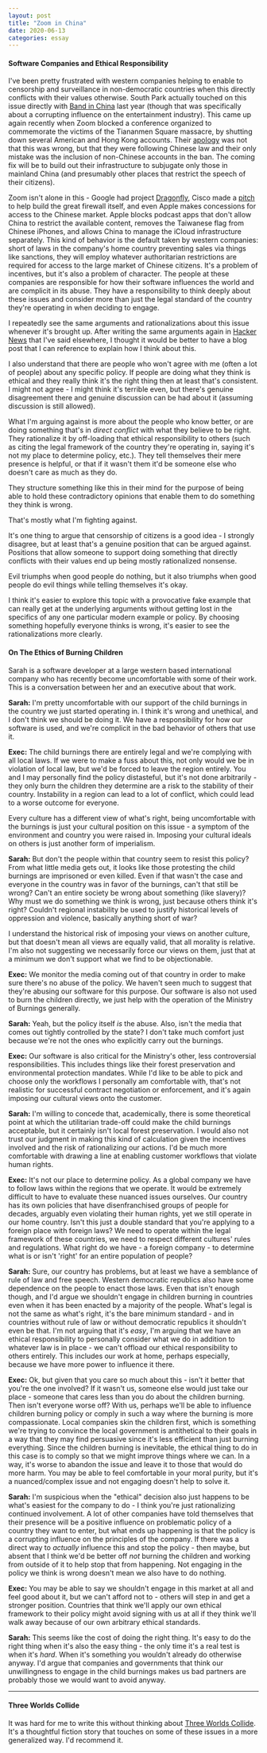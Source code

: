 ```yaml
---
layout: post
title: "Zoom in China"
date: 2020-06-13
categories: essay
---
```


#### Software Companies and Ethical Responsibility

I've been pretty frustrated with western companies helping to enable to censorship and surveillance in non-democratic countries when this directly conflicts with their values otherwise. South Park actually touched on this issue directly with [Band in China][Band in China] last year (though that was specifically about a corrupting influence on the entertainment industry). This came up again recently when Zoom blocked a conference organized to commemorate the victims of the Tiananmen Square massacre, by shutting down several American and Hong Kong accounts. Their [apology][NPR Zoom] was not that this was wrong, but that they were following Chinese law and their only mistake was the inclusion of non-Chinese accounts in the ban. The coming fix will be to build out their infrastructure to subjugate only those in mainland China (and presumably other places that restrict the speech of their citizens). 

Zoom isn't alone in this - Google had project [Dragonfly][Dragonfly], Cisco made a [pitch][Cisco Pitch] to help build the great firewall itself, and even Apple makes concessions for access to the Chinese market. Apple blocks podcast apps that don't allow China to restrict the available content, removes the Taiwanese flag from Chinese iPhones, and allows China to manage the iCloud infrastructure separately. This kind of behavior is the default taken by western companies: short of laws in the company's home country preventing sales via things like sanctions, they will employ whatever authoritarian restrictions are required for access to the large market of Chinese citizens. It's a problem of incentives, but it's also a problem of character. The people at these companies are responsible for how their software influences the world and are complicit in its abuse. They have a responsibility to think deeply about these issues and consider more than just the legal standard of the country they're operating in when deciding to engage.

I repeatedly see the same arguments and rationalizations about this issue whenever it's brought up. After writing the same arguments again in [Hacker News][HN Zoom] that I've said elsewhere, I thought it would be better to have a blog post that I can reference to explain how I think about this.

I also understand that there are people who won't agree with me (often a lot of people) about any specific policy. If people are doing what they think is ethical and they really think it's the right thing then at least that's consistent. I might not agree - I might think it's terrible even, but there's genuine disagreement there and genuine discussion can be had about it (assuming discussion is still allowed).

What I'm arguing against is more about the people who know better, or are doing something that's in *direct conflict* with what they believe to be right. They rationalize it by off-loading that ethical responsibility to others (such as citing the legal framework of the country they're operating in, saying it's not my place to determine policy, etc.). They tell themselves their mere presence is helpful, or that if it wasn't them it'd be someone else who doesn't care as much as they do.

They structure something like this in their mind for the purpose of being able to hold these contradictory opinions that enable them to do something they think is wrong.

That's mostly what I'm fighting against.

It's one thing to argue that censorship of citizens is a good idea - I strongly disagree, but at least that's a genuine position that can be argued against. Positions that allow someone to support doing something that directly conflicts with their values end up being mostly rationalized nonsense.

Evil triumphs when good people do nothing, but it also triumphs when good people do evil things while telling themselves it's okay.

I think it's easier to explore this topic with a provocative fake example that can really get at the underlying arguments without getting lost in the specifics of any one particular modern example or policy. By choosing something hopefully everyone thinks is wrong, it's easier to see the rationalizations more clearly.

#### On The Ethics of Burning Children

Sarah is a software developer at a large western based international company who has recently become uncomfortable with some of their work. This is a conversation between her and an executive about that work.

**Sarah:** I'm pretty uncomfortable with our support of the child burnings in the country we just started operating in. I think it's wrong and unethical, and I don't think we should be doing it. We have a responsibility for how our software is used, and we're complicit in the bad behavior of others that use it.

**Exec:** The child burnings there are entirely legal and we're complying with all local laws. If we were to make a fuss about this, not only would we be in violation of local law, but we'd be forced to leave the region entirely. You and I may personally find the policy distasteful, but it's not done arbitrarily - they only burn the children they determine are a risk to the stability of their country. Instability in a region can lead to a lot of conflict, which could lead to a worse outcome for everyone.

Every culture has a different view of what's right, being uncomfortable with the burnings is just your cultural position on this issue - a symptom of the environment and country you were raised in. Imposing your cultural ideals on others is just another form of imperialism.

**Sarah:** But don't the people within that country seem to resist this policy? From what little media gets out, it looks like those protesting the child burnings are imprisoned or even killed. Even if that wasn't the case and everyone in the country was in favor of the burnings, can't that still be wrong? Can't an entire society be wrong about something (like slavery)? Why must we do something we think is wrong, just because others think it's right? Couldn't regional instability be used to justify historical levels of oppression and violence, basically anything short of war? 

I understand the historical risk of imposing your views on another culture, but that doesn't mean all views are equally valid, that all morality is relative. I'm also not suggesting we necessarily force our views on them, just that at a minimum we don't support what we find to be objectionable.

**Exec:** We monitor the media coming out of that country in order to make sure there's no abuse of the policy. We haven't seen much to suggest that they're abusing our software for this purpose. Our software is also not used to burn the children directly, we just help with the operation of the Ministry of Burnings generally. 

**Sarah:** Yeah, but the policy itself *is* the abuse. Also, isn't the media that comes out tightly controlled by the state? I don't take much comfort just because we're not the ones who explicitly carry out the burnings.

**Exec:** Our software is also critical for the Ministry's other, less controversial responsibilities. This includes things like their forest preservation and environmental protection mandates. While I'd like to be able to pick and choose only the workflows I personally am comfortable with, that's not realistic for successful contract negotiation or enforcement, and it's again imposing our cultural views onto the customer.

**Sarah:** I'm willing to concede that, academically, there is some theoretical point at which the utilitarian trade-off could make the child burnings acceptable, but it certainly isn't local forest preservation. I would also not trust our judgment in making this kind of calculation given the incentives involved and the risk of rationalizing our actions. I'd be much more comfortable with drawing a line at enabling customer workflows that violate human rights.

**Exec:** It's not our place to determine policy. As a global company we have to follow laws within the regions that we operate. It would be extremely difficult to have to evaluate these nuanced issues ourselves. Our country has its own policies that have disenfranchised groups of people for decades, arguably even violating their human rights, yet we still operate in our home country. Isn't this just a double standard that you're applying to a foreign place with foreign laws? We need to operate within the legal framework of these countries, we need to respect different cultures' rules and regulations. What right do we have - a foreign company - to determine what is or isn't 'right' for an entire population of people?

**Sarah:** Sure, our country has problems, but at least we have a semblance of rule of law and free speech. Western democratic republics also have some dependence on the people to enact those laws. Even that isn't enough though, and I'd argue we shouldn't engage in children burning in countries even when it has been enacted by a majority of the people. What's legal is not the same as what's right, it's the bare minimum standard - and in countries without rule of law or without democratic republics it shouldn't even be that. I'm not arguing that it's *easy*, I'm arguing that we have an ethical responsibility to personally consider what we do in addition to whatever law is in place - we can't offload our ethical responsibility to others entirely. This includes our work at home, perhaps especially, because we have more power to influence it there.

**Exec:** Ok, but given that you care so much about this - isn't it better that you're the one involved? If it wasn't us, someone else would just take our place - someone that cares less than you do about the children burning. Then isn't everyone worse off? With us, perhaps we'll be able to influence children burning policy or comply in such a way where the burning is more compassionate. Local companies skin the children first, which is something we're trying to convince the local government is antithetical to their goals in a way that they may find persuasive since it's less efficient than just burning everything. Since the children burning is inevitable, the ethical thing to do in this case is to comply so that we might improve things where we can. In a way, it's worse to abandon the issue and leave it to those that would do more harm. You may be able to feel comfortable in your moral purity, but it's a nuanced/complex issue and not engaging doesn't help to solve it.

**Sarah:** I'm suspicious when the "ethical" decision also just happens to be what's easiest for the company to do - I think you're just rationalizing continued involvement. A lot of other companies have told themselves that their presence will be a positive influence on problematic policy of a country they want to enter, but what ends up happening is that the policy is a corrupting influence on the principles of the company. If there was a direct way to *actually* influence this and stop the policy - then maybe, but absent that I think we'd be better off *not* burning the children and working from outside of it to help stop that from happening. Not engaging in the policy we think is wrong doesn't mean we also have to do nothing.

**Exec:** You may be able to say we shouldn't engage in this market at all and feel good about it, but we can't afford not to - others will step in and get a stronger position. Countries that think we'll apply our own ethical framework to their policy might avoid signing with us at all if they think we'll walk away because of our own arbitrary ethical standards.

**Sarah:** This seems like the cost of doing the right thing. It's easy to do the right thing when it's also the easy thing - the only time it's a real test is when it's *hard*. When it's something you wouldn't already do otherwise anyway. I'd argue that companies and governments that think our unwillingness to engage in the child burnings makes us bad partners are probably those we would want to avoid anyway.

---

#### Three Worlds Collide
It was hard for me to write this without thinking about [Three Worlds Collide][Three Worlds Collide]. It's a thoughtful fiction story that touches on some of these issues in a more generalized way. I'd recommend it.

[Band in China]: https://en.wikipedia.org/wiki/Band_in_China
[HN Zoom]: https://news.ycombinator.com/item?id=23506580
[NPR Zoom]: https://www.npr.org/2020/06/12/876351501/zoom-acknowledges-it-suspended-activists-accounts-at-china-s-request
[Three Worlds Collide]: https://www.lesswrong.com/posts/HawFh7RvDM4RyoJ2d/three-worlds-collide-0-8
[Dragonfly]: https://en.wikipedia.org/wiki/Dragonfly_(search_engine)
[Cisco Pitch]: https://www.wired.com/2008/05/leaked-cisco-do/

